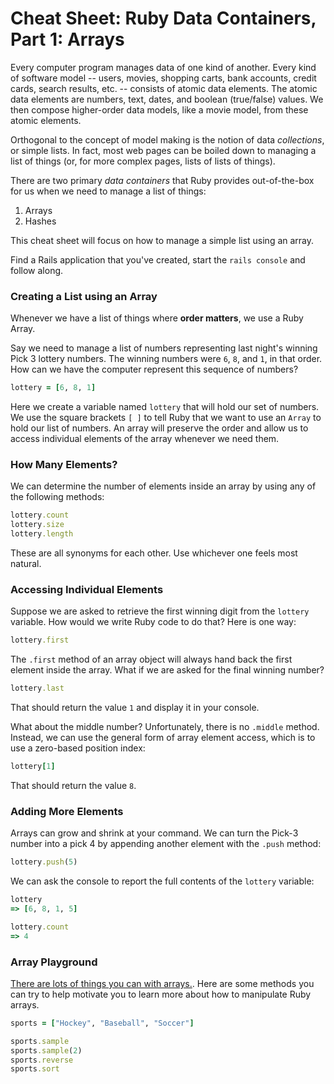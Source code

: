 # Cheat Sheet: Ruby Data Containers, Part 1: Arrays

Every computer program manages data of one kind of another.  Every kind of software model -- users, movies, shopping carts, bank accounts, credit cards, search results, etc. -- consists of atomic data elements.  The atomic data elements are numbers, text, dates, and boolean (true/false) values.  We then compose higher-order data models, like a movie model, from these atomic elements.

Orthogonal to the concept of model making is the notion of data _collections_, or simple lists.  In fact, most web pages can be boiled down to managing a list of things (or, for more complex pages, lists of lists of things).

There are two primary _data containers_ that Ruby provides out-of-the-box for us when we need to manage a list of things:

1. Arrays
2. Hashes

This cheat sheet will focus on how to manage a simple list using an array.

Find a Rails application that you've created, start the `rails console` and follow along.

### Creating a List using an Array

Whenever we have a list of things where **order matters**, we use a Ruby Array.

Say we need to manage a list of numbers representing last night's winning Pick 3 lottery numbers.  The winning numbers were `6`, `8`, and `1`, in that order.  How can we have the computer represent this sequence of numbers?

```ruby
lottery = [6, 8, 1]
```

Here we create a variable named `lottery` that will hold our set of numbers.  We use the square brackets `[ ]` to tell Ruby that we want to use an `Array` to hold our list of numbers.  An array will preserve the order and allow us to access individual elements of the array whenever we need them.

### How Many Elements?

We can determine the number of elements inside an array by using any of the following methods:

```ruby
lottery.count
lottery.size
lottery.length
```

These are all synonyms for each other.  Use whichever one feels most natural.

### Accessing Individual Elements

Suppose we are asked to retrieve the first winning digit from the `lottery` variable.  How would we write Ruby code to do that?  Here is one way:

```ruby
lottery.first
```

The `.first` method of an array object will always hand back the first element inside the array.  What if we are asked for the final winning number?

```ruby
lottery.last
```
That should return the value `1` and display it in your console.

What about the middle number?  Unfortunately, there is no `.middle` method.  Instead, we can use the general form of array element access, which is to use a zero-based position index:

```ruby
lottery[1]
```
That should return the value `8`.

### Adding More Elements

Arrays can grow and shrink at your command.  We can turn the Pick-3 number into a pick 4 by appending another element with the `.push` method:

```ruby
lottery.push(5)
```

We can ask the console to report the full contents of the `lottery` variable:

```ruby
lottery
=> [6, 8, 1, 5]

lottery.count
=> 4
```

### Array Playground

[There are lots of things you can with arrays.](http://www.ruby-doc.org/core-2.1.1/Array.html).  Here are some methods you can try to help motivate you to learn more about how to manipulate Ruby arrays.

```ruby
sports = ["Hockey", "Baseball", "Soccer"]

sports.sample
sports.sample(2)
sports.reverse
sports.sort
```


